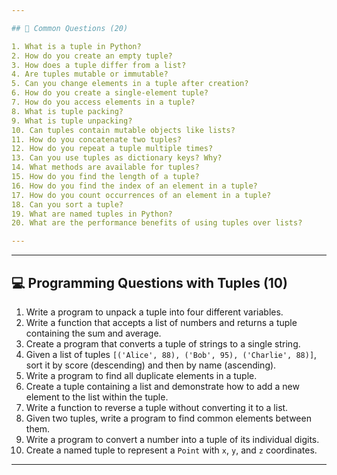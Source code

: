 ```yaml
---

## 🧠 Common Questions (20)

1. What is a tuple in Python?  
2. How do you create an empty tuple?  
3. How does a tuple differ from a list?  
4. Are tuples mutable or immutable?  
5. Can you change elements in a tuple after creation?  
6. How do you create a single-element tuple?  
7. How do you access elements in a tuple?  
8. What is tuple packing?  
9. What is tuple unpacking?  
10. Can tuples contain mutable objects like lists?  
11. How do you concatenate two tuples?  
12. How do you repeat a tuple multiple times?  
13. Can you use tuples as dictionary keys? Why?  
14. What methods are available for tuples?  
15. How do you find the length of a tuple?  
16. How do you find the index of an element in a tuple?  
17. How do you count occurrences of an element in a tuple?  
18. Can you sort a tuple?  
19. What are named tuples in Python?  
20. What are the performance benefits of using tuples over lists?

---
```

---

## 💻 Programming Questions with Tuples (10)

1. Write a program to unpack a tuple into four different variables.
2. Write a function that accepts a list of numbers and returns a tuple containing the sum and average.
3. Create a program that converts a tuple of strings to a single string.
4. Given a list of tuples `[('Alice', 88), ('Bob', 95), ('Charlie', 88)]`, sort it by score (descending) and then by name (ascending).
5. Write a program to find all duplicate elements in a tuple.
6. Create a tuple containing a list and demonstrate how to add a new element to the list within the tuple.
7. Write a function to reverse a tuple without converting it to a list.
8. Given two tuples, write a program to find common elements between them.
9. Write a program to convert a number into a tuple of its individual digits.
10. Create a named tuple to represent a `Point` with `x`, `y`, and `z` coordinates.

---

